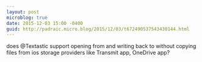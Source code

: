 ```yaml
---
layout: post
microblog: true
date: 2015-12-03 15:00 -0400
guid: http://padraic.micro.blog/2015/12/03/t672490537543430144.html
---
```

does @Textastic support opening from and writing back to without copying files from ios storage providers like Transmit app, OneDrive app?
